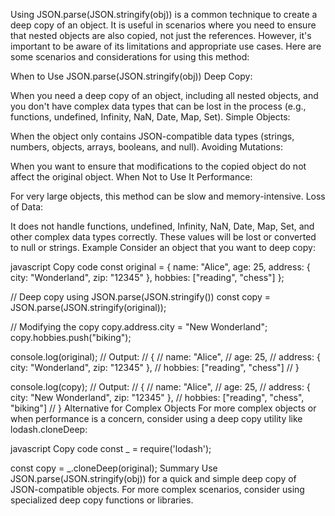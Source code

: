 Using JSON.parse(JSON.stringify(obj)) is a common technique to create a deep copy of an object. It is useful in scenarios where you need to ensure that nested objects are also copied, not just the references. However, it's important to be aware of its limitations and appropriate use cases. Here are some scenarios and considerations for using this method:

When to Use JSON.parse(JSON.stringify(obj))
Deep Copy:

When you need a deep copy of an object, including all nested objects, and you don't have complex data types that can be lost in the process (e.g., functions, undefined, Infinity, NaN, Date, Map, Set).
Simple Objects:

When the object only contains JSON-compatible data types (strings, numbers, objects, arrays, booleans, and null).
Avoiding Mutations:

When you want to ensure that modifications to the copied object do not affect the original object.
When Not to Use It
Performance:

For very large objects, this method can be slow and memory-intensive.
Loss of Data:

It does not handle functions, undefined, Infinity, NaN, Date, Map, Set, and other complex data types correctly. These values will be lost or converted to null or strings.
Example
Consider an object that you want to deep copy:

javascript
Copy code
const original = {
  name: "Alice",
  age: 25,
  address: {
    city: "Wonderland",
    zip: "12345"
  },
  hobbies: ["reading", "chess"]
};

// Deep copy using JSON.parse(JSON.stringify())
const copy = JSON.parse(JSON.stringify(original));

// Modifying the copy
copy.address.city = "New Wonderland";
copy.hobbies.push("biking");

console.log(original);
// Output:
// {
//   name: "Alice",
//   age: 25,
//   address: { city: "Wonderland", zip: "12345" },
//   hobbies: ["reading", "chess"]
// }

console.log(copy);
// Output:
// {
//   name: "Alice",
//   age: 25,
//   address: { city: "New Wonderland", zip: "12345" },
//   hobbies: ["reading", "chess", "biking"]
// }
Alternative for Complex Objects
For more complex objects or when performance is a concern, consider using a deep copy utility like lodash.cloneDeep:

javascript
Copy code
const _ = require('lodash');

const copy = _.cloneDeep(original);
Summary
Use JSON.parse(JSON.stringify(obj)) for a quick and simple deep copy of JSON-compatible objects. For more complex scenarios, consider using specialized deep copy functions or libraries.
